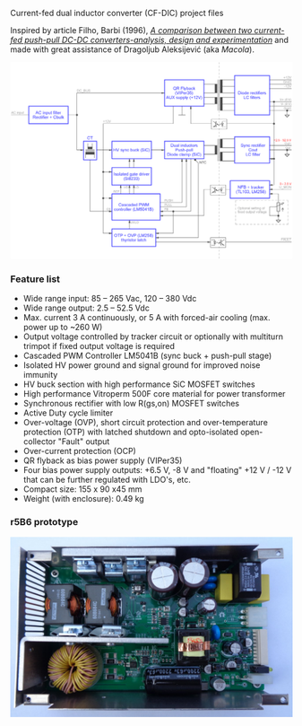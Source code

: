 Current-fed dual inductor converter (CF-DIC) project files

Inspired by article Filho, Barbi (1996), *[A comparison between two current-fed push-pull DC-DC converters-analysis, design and experimentation](https://www.researchgate.net/publication/3673781_A_comparison_between_two_current-fed_push-pull_DC-DC_converters-analysis_design_and_experimentation)* and made with great assistance of Dragoljub Aleksijević (aka *Macola*).

![Block diagram](Images/CF-DIC_block_diagram.png)

### Feature list

* Wide range input: 85 – 265 Vac, 120 – 380 Vdc
* Wide range output: 2.5 – 52.5 Vdc 
* Max. current 3 A continuously, or 5 A with forced-air cooling (max. power up to ~260 W)
* Output voltage controlled by tracker circuit or optionally with multiturn trimpot if fixed output voltage is required
* Cascaded PWM Controller LM5041B (sync buck + push-pull stage)
* Isolated HV power ground and signal ground for improved noise immunity
* HV buck section with high performance SiC MOSFET switches
* High performance Vitroperm 500F core material for power transformer
* Synchronous rectifier with low R(gs,on) MOSFET switches
* Active Duty cycle limiter
* Over-voltage (OVP), short circuit protection and over-temperature protection (OTP) with latched shutdown and opto-isolated open-collector "Fault" output
* Over-current protection (OCP)
* QR flyback as bias power supply (VIPer35)
* Four bias power supply outputs: +6.5 V, -8 V and "floating" +12 V / -12 V that can be further regulated with LDO's, etc.
* Compact size: 155 x 90 x45 mm
* Weight (with enclosure): 0.49 kg

### r5B6 prototype

![prototype](Images/CF-DIC_r5B6_prototype.jpg)



